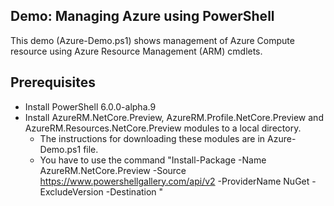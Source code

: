 ## Demo: Managing Azure using PowerShell

This demo (Azure-Demo.ps1) shows management of Azure Compute resource using Azure Resource Management (ARM) cmdlets.

## Prerequisites ##
- Install PowerShell 6.0.0-alpha.9
- Install AzureRM.NetCore.Preview, AzureRM.Profile.NetCore.Preview and AzureRM.Resources.NetCore.Preview modules to a local directory.
   - The instructions for downloading these modules are in Azure-Demo.ps1 file.
   - You have to use the command "Install-Package -Name AzureRM.NetCore.Preview -Source https://www.powershellgallery.com/api/v2 -ProviderName NuGet -ExcludeVersion -Destination <Folder you want this to be installed>"
  